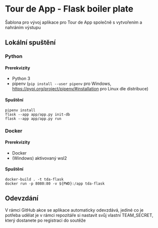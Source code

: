 # Tour de App - Flask boiler plate

Šablona pro vývoj aplikace pro Tour de App společně s vytvořením a nahráním výstupu

## Lokální spuštění

### Python
#### Prerekvizity
- Python 3
- pipenv (`pip install --user pipenv` pro Windows, https://pypi.org/project/pipenv/#installation pro Linux dle distribuce) 
#### Spuštění
```
pipenv install
flask --app app/app.py init-db
flask --app app/app.py run
```     

### Docker 
#### Prerekvizity
- Docker
- (Windows) aktivovaný wsl2 

#### Spuštění
```
docker-build . -t tda-flask
docker run -p 8080:80 -v ${PWD}:/app tda-flask
```
## Odevzdání
V rámci GitHub akce se aplikace automaticky odevzdává, jediné co je potřeba udělat je v rámci repozitáře si nastavit svůj vlastní TEAM\_SECRET, který dostanete po registraci do soutěže